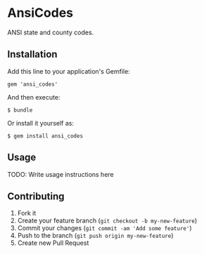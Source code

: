 # AnsiCodes

ANSI state and county codes.

## Installation

Add this line to your application's Gemfile:

    gem 'ansi_codes'

And then execute:

    $ bundle

Or install it yourself as:

    $ gem install ansi_codes

## Usage

TODO: Write usage instructions here

## Contributing

1. Fork it
2. Create your feature branch (`git checkout -b my-new-feature`)
3. Commit your changes (`git commit -am 'Add some feature'`)
4. Push to the branch (`git push origin my-new-feature`)
5. Create new Pull Request
